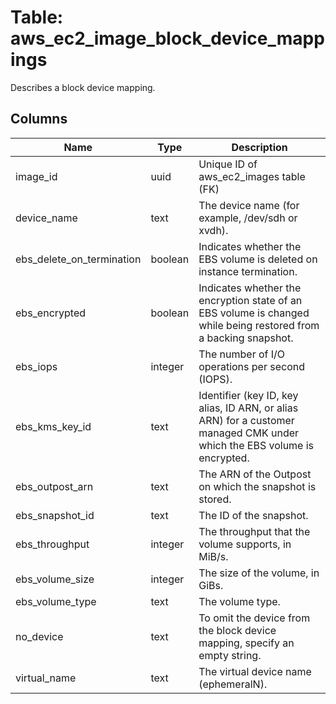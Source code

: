 
# Table: aws_ec2_image_block_device_mappings
Describes a block device mapping.
## Columns
| Name        | Type           | Description  |
| ------------- | ------------- | -----  |
|image_id|uuid|Unique ID of aws_ec2_images table (FK)|
|device_name|text|The device name (for example, /dev/sdh or xvdh).|
|ebs_delete_on_termination|boolean|Indicates whether the EBS volume is deleted on instance termination.|
|ebs_encrypted|boolean|Indicates whether the encryption state of an EBS volume is changed while being restored from a backing snapshot.|
|ebs_iops|integer|The number of I/O operations per second (IOPS).|
|ebs_kms_key_id|text|Identifier (key ID, key alias, ID ARN, or alias ARN) for a customer managed CMK under which the EBS volume is encrypted.|
|ebs_outpost_arn|text|The ARN of the Outpost on which the snapshot is stored.|
|ebs_snapshot_id|text|The ID of the snapshot.|
|ebs_throughput|integer|The throughput that the volume supports, in MiB/s.|
|ebs_volume_size|integer|The size of the volume, in GiBs.|
|ebs_volume_type|text|The volume type.|
|no_device|text|To omit the device from the block device mapping, specify an empty string.|
|virtual_name|text|The virtual device name (ephemeralN).|
